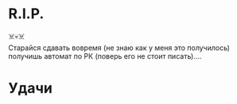 # R.I.P.
☠️💀☠️\
Старайся сдавать вовремя (не знаю как у меня это получилось) получишь автомат по РК (поверь его не стоит писать)....
# Удачи
